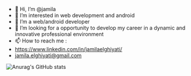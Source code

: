 - 👋 Hi, I’m @jamila
- 👀 I’m interested in  web development and android
- 🌱 I’m a web/android developer
- 💞️ I’m looking for a opportunity  to develop my career in a dynamic and innovative professional environment
- 📫 How to reach me :
-  https://www.linkedin.com/in/jamilaelghiyati/ 
- jamila.elghiyati@gmail.com

<!---
jamysoft/jamysoft is a ✨ special ✨ repository because its `README.md` (this file) appears on your GitHub profile.
You can click the Preview link to take a look at your changes.
--->

![Anurag's GitHub stats](https://github-readme-stats.vercel.app/api?username=jamysoft&show_icons=true&theme=transparent)

